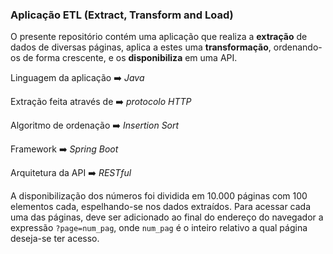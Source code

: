 ### Aplicação ETL (Extract, Transform and Load)

O presente repositório contém uma aplicação que realiza a **extração** de dados de diversas páginas, aplica a estes uma **transformação**, ordenando-os de forma crescente, e os **disponibiliza** em uma API.



Linguagem da aplicação :arrow_right:  *Java*

Extração feita através de :arrow_right: *protocolo HTTP*

Algoritmo de ordenação :arrow_right: *Insertion Sort*

Framework :arrow_right: *Spring Boot*

Arquitetura da API :arrow_right: *RESTful*



A disponibilização dos números foi dividida em 10.000 páginas com 100 elementos cada, espelhando-se nos dados extraídos. Para acessar cada uma das páginas, deve ser adicionado ao final do endereço do navegador a expressão `?page=num_pag`, onde `num_pag` é o inteiro relativo a qual página deseja-se ter acesso.